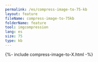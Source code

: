 ```yaml
---
permalink: /es/compress-image-to-75-kb
layout: feature
fileName: compress-image-to-75kb
folderName: feature
tool: imgcompression
lang: es
size: 75
type: kb
---
```


{%- include compress-image-to-X.html -%}
